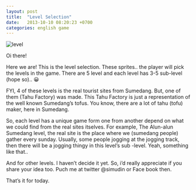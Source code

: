 ```yaml
---
layout: post
title:  "Level Selection"
date:   2013-10-10 08:20:23 +0700
categories: english game
---
```

![level](https://res.cloudinary.com/smd/image/upload/v1613700784/levelselection_cklcio.jpg)

Oi there!

Here we are! This is the level selection. These sprites.. the player will pick the levels in the game. There are 5 level and each level has 3-5 sub-level (hope so).. 😀

FYI, 4 of these levels is the real tourist sites from Sumedang. But, one of them (Tahu Factory) was made. This Tahu Factory is just a representation of the well known Sumedang’s tofus. You know, there are a lot of tahu (tofu) maker, here in Sumedang.

So, each level has a unique game form one from another depend on what we could find from the real sites itselves. For example, The Alun-alun Sumedang level, the real site is the place where we (sumedang people) gather every sunday. Usually, some people jogging at the jogging track, then there will be a jogging thingy in this level’s sub -level. Yeah, something like that..

And for other levels. I haven’t decide it yet. So, i’d really appreciate if you share your idea too. Puch me at twitter @simudin or Face book then.

That’s it for today.
